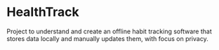 # HealthTrack

Project to understand and create an offline habit tracking software that stores data locally and manually updates them, with focus on privacy.
